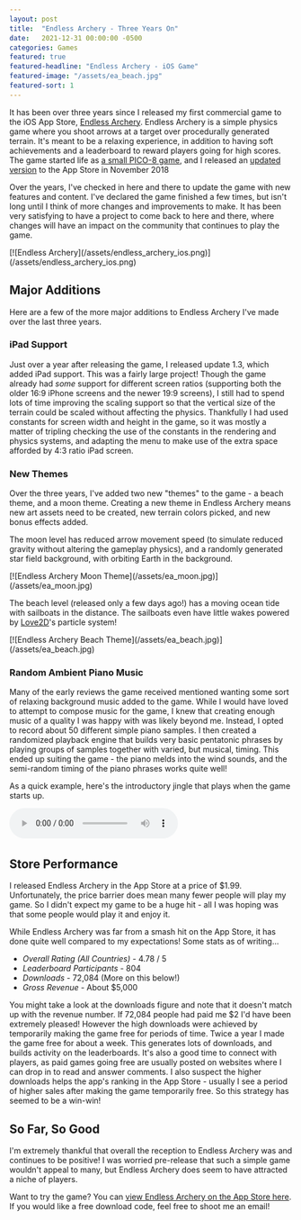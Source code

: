 ```yaml
---
layout: post
title:  "Endless Archery - Three Years On"
date:   2021-12-31 00:00:00 -0500
categories: Games
featured: true
featured-headline: "Endless Archery - iOS Game"
featured-image: "/assets/ea_beach.jpg"
featured-sort: 1
---
```


It has been over three years since I released my first commercial game to the iOS App Store, [Endless Archery](https://apps.apple.com/us/app/endless-archery/id1390437916). Endless Archery is a simple physics game where you shoot arrows at a target over procedurally generated terrain. It's meant to be a relaxing experience, in addition to having soft achievements and a leaderboard to reward players going for high scores. The game started life as [a small PICO-8 game](/games/2018/02/09/endless-archery.html), and I released an [updated version](/games/2018/12/15/endless-archery-ios.html) to the App Store in November 2018

Over the years, I've checked in here and there to update the game with new features and content. I've declared the game finished a few times, but isn't long until I think of more changes and improvements to make. It has been very satisfying to have a project to come back to here and there, where changes will have an impact on the community that continues to play the game.

<div class='image-container'>
[![Endless Archery](/assets/endless_archery_ios.png)](/assets/endless_archery_ios.png)
</div>

## Major Additions

Here are a few of the more major additions to Endless Archery I've made over the last three years.

### iPad Support

Just over a year after releasing the game, I released update 1.3, which added iPad support. This was a fairly large project! Though the game already had _some_ support for different screen ratios (supporting both the older 16:9 iPhone screens and the newer 19:9 screens), I still had to spend lots of time improving the scaling support so that the vertical size of the terrain could be scaled without affecting the physics. Thankfully I had used constants for screen width and height in the game, so it was mostly a matter of tripling checking the use of the constants in the rendering and physics systems, and adapting the menu to make use of the extra space afforded by 4:3 ratio iPad screen.

### New Themes

Over the three years, I've added two new "themes" to the game - a beach theme, and a moon theme. Creating a new theme in Endless Archery means new art assets need to be created, new terrain colors picked, and new bonus effects added.

The moon level has reduced arrow movement speed (to simulate reduced gravity without altering the gameplay physics), and a randomly generated star field background, with orbiting Earth in the background.

<div class='image-container'>
[![Endless Archery Moon Theme](/assets/ea_moon.jpg)](/assets/ea_moon.jpg)
</div>

The beach level (released only a few days ago!) has a moving ocean tide with sailboats in the distance. The sailboats even have little wakes powered by [Love2D](https://love2d.org/)'s particle system!

<div class='image-container'>
[![Endless Archery Beach Theme](/assets/ea_beach.jpg)](/assets/ea_beach.jpg)
</div>

### Random Ambient Piano Music

Many of the early reviews the game received mentioned wanting some sort of relaxing background music added to the game. While I would have loved to attempt to compose music for the game, I knew that creating enough music of a quality I was happy with was likely beyond me. Instead, I opted to record about 50 different simple piano samples. I then created a randomized playback engine that builds very basic pentatonic phrases by playing groups of samples together with varied, but musical, timing. This ended up suiting the game - the piano melds into the wind sounds, and the semi-random timing of the piano phrases works quite well!

As a quick example, here's the introductory jingle that plays when the game starts up.

<audio controls>
  <source src="/assets/ea_intro.mp3" type="audio/mp3">
</audio>

## Store Performance

I released Endless Archery in the App Store at a price of $1.99. Unfortunately, the price barrier does mean many fewer people will play my game. So I didn't expect my game to be a huge hit - all I was hoping was that some people would play it and enjoy it.

While Endless Archery was far from a smash hit on the App Store, it has done quite well compared to my expectations! Some stats as of writing...

- _Overall Rating (All Countries)_ - 4.78 / 5
- _Leaderboard Participants_ - 804
- _Downloads_ - 72,084 (More on this below!)
- _Gross Revenue_ - About $5,000

You might take a look at the downloads figure and note that it doesn't match up with the revenue number. If 72,084 people had paid me $2 I'd have been extremely pleased! However the high downloads were achieved by temporarily making the game free for periods of time. Twice a year I made the game free for about a week. This generates lots of downloads, and builds activity on the leaderboards. It's also a good time to connect with players, as paid games going free are usually posted on websites where I can drop in to read and answer comments. I also suspect the higher downloads helps the app's ranking in the App Store - usually I see a period of higher sales after making the game temporarily free. So this strategy has seemed to be a win-win!

## So Far, So Good

I'm extremely thankful that overall the reception to Endless Archery was and continues to be positive! I was worried pre-release that such a simple game wouldn't appeal to many, but Endless Archery does seem to have attracted a niche of players.

Want to try the game? You can [view Endless Archery on the App Store here](https://apps.apple.com/us/app/endless-archery/id1390437916). If you would like a free download code, feel free to shoot me an email!
